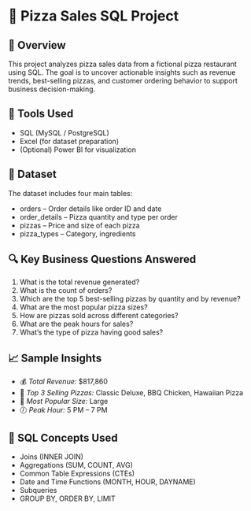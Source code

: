 # 🍕 Pizza Sales SQL Project

## 📌 Overview
This project analyzes pizza sales data from a fictional pizza restaurant using SQL. The goal is to uncover actionable insights such as revenue trends, best-selling pizzas, and customer ordering behavior to support business decision-making.

## 🧰 Tools Used
- SQL (MySQL / PostgreSQL)
- Excel (for dataset preparation)
- (Optional) Power BI for visualization

## 📁 Dataset
The dataset includes four main tables:
- orders – Order details like order ID and date
- order_details – Pizza quantity and type per order
- pizzas – Price and size of each pizza
- pizza_types – Category, ingredients

## 🔍 Key Business Questions Answered
1. What is the total revenue generated?
2. What is the count of orders?
3. Which are the top 5 best-selling pizzas by quantity and by revenue?
4. What are the most popular pizza sizes?
5. How are pizzas sold across different categories?
6. What are the peak hours for sales?
7. What’s the type of pizza having good sales?

## 📈 Sample Insights
- 💰 *Total Revenue:* $817,860  
- 🍕 *Top 3 Selling Pizzas:* Classic Deluxe, BBQ Chicken, Hawaiian Pizza 
- 📏 *Most Popular Size:* Large  
- 🕖 *Peak Hour:* 5 PM – 7 PM

## 🧠 SQL Concepts Used
- Joins (INNER JOIN)
- Aggregations (SUM, COUNT, AVG)
- Common Table Expressions (CTEs)
- Date and Time Functions (MONTH, HOUR, DAYNAME)
- Subqueries
- GROUP BY, ORDER BY, LIMIT
